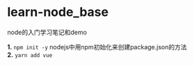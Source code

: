 # learn-node_base
node的入门学习笔记和demo

__1.__ ```npm init -y```  nodejs中用npm初始化来创建package.json的方法</br>
__2.__ ```yarn add vue``` 
